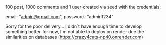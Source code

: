 100 post, 1000 comments and 1 user created via seed with the credentials:

email: "admin@gmail.com",
password: "admin1234"

Sorry for the poor delivery... I didn´t have enough time to develop something better for now, I'm not able to deploy on render due the similarities on databases (https://crazy4cats-np40.onrender.com)
